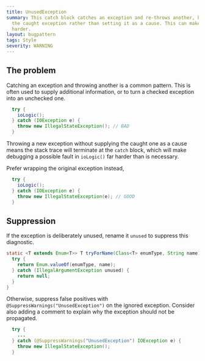 ```yaml
---
title: UnusedException
summary: This catch block catches an exception and re-throws another, but swallows
  the caught exception rather than setting it as a cause. This can make debugging
  harder.
layout: bugpattern
tags: Style
severity: WARNING
---
```


<!--
*** AUTO-GENERATED, DO NOT MODIFY ***
To make changes, edit the @BugPattern annotation or the explanation in docs/bugpattern.
-->


## The problem
Catching an exception and throwing another is a common pattern. This is often
used to supply additional information, or to turn a checked exception into an
unchecked one.

```java
  try {
    ioLogic();
  } catch (IOException e) {
    throw new IllegalStateException(); // BAD
  }
```

Throwing a new exception without supplying the caught one as a cause means the
stack trace will terminate at the `catch` block, which will make debugging a
possible fault in `ioLogic()` far harder than is necessary.

Prefer wrapping the original exception instead,

```java
  try {
    ioLogic();
  } catch (IOException e) {
    throw new IllegalStateException(e); // GOOD
  }
```

## Suppression

If the exception is deliberately unused, rename it `unused` to suppress this
diagnostic.

```java
static <T extends Enum<T>> T tryForName(Class<T> enumType, String name) {
  try {
    return Enum.valueOf(enumType, name);
  } catch (IllegalArgumentException unused) {
    return null;
  }
}
```

Otherwise, suppress false positives with `@SuppressWarnings("UnusedException")`
on the ignored exception. Consider also adding a comment to explain why the
exception should not be propagated.

```java
  try {
    ...
  } catch (@SuppressWarnings("UnusedException") IOException e) {
    throw new IllegalStateException();
  }
```

